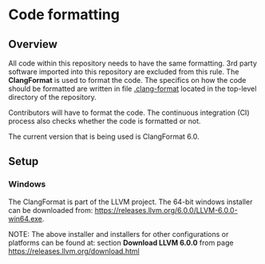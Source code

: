 # Code formatting

## Overview
All code within this repository needs to have the same formatting. 3rd party software imported into this repository are excluded from this rule.
The **ClangFormat** is used to format the code. The specifics on how the code should be formatted are written in file [.clang-format](/.clang-format) located in the top-level directory of the repository.

Contributors will have to format the code. The continuous integration (CI) process also checks whether the code is formatted or not.

The current version that is being used is ClangFormat 6.0.

## Setup

### Windows
The ClangFormat is part of the LLVM project. The 64-bit windows installer can be downloaded from: https://releases.llvm.org/6.0.0/LLVM-6.0.0-win64.exe.

NOTE: The above installer and installers for other configurations or platforms can be found at: section **Download LLVM 6.0.0** from page https://releases.llvm.org/download.html
